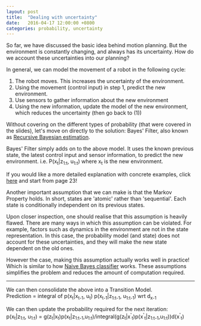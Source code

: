 ```yaml
---
layout: post
title:  "Dealing with uncertainty"
date:   2016-04-17 12:00:00 +0800
categories: probability, uncertainty
---
```

So far, we have discussed the basic idea behind motion planning.
But the environment is constantly changing, and always has its uncertainty. How do we account these uncertainties into our planning?

In general, we can model the movement of a robot in the following cycle:
1. The robot moves. This increases the uncertainty of the environment.
2. Using the movement (control input) in step 1, predict the new environment.
3. Use sensors to gather information about the new environment
4. Using the new information, update the model of the new environment, which reduces the uncertainty (then go back to (1))

Without covering on the different types of probability (that were covered in the slides), let's move on directly to the solution: Bayes' Filter, also known as [Recursive Bayesian estimation](https://en.wikipedia.org/wiki/Recursive_Bayesian_estimation).

Bayes' Filter simply adds on to the above model. It uses the known previous state, the latest control input and sensor information, to predict the new environment. i.e. P(x<sub>t</sub>|z<sub>1:t</sub>, u<sub>1:t</sub>) where x<sub>t</sub> is the new environment.

If you would like a more detailed explanation with concrete examples, click [here](http://people.ufpr.br/~danielsantos/ProbabilisticRobotics.pdf) and start from page 23!


Another important assumption that we can make is that the Markov Property holds. In short, states are 'atomic' rather than 'sequential'. Each state is conditionally independent on its previous states.

Upon closer inspection, one should realise that this assumption is heavily flawed. There are many ways in which this assumption can be violated. For example, factors such as dynamics in the environment are not in the state representation. In this case, the probability model (and state) does not account for these uncertainties, and they will make the new state dependent on the old ones.

However the case, making this assumption actually works well in practice! Which is similar to how [Naive Bayes classifier](https://en.wikipedia.org/wiki/Naive_Bayes_classifier) works. These assumptions simplifies the problem and reduces the amount of computation required.

<hr/>

We can then consolidate the above into a Transition Model.  
Prediction = integral of p(x<sub>t</sub>|x<sub>t-1</sub>, u<sub>t</sub>) p(x<sub>t-1</sub>|z<sub>1:t-1</sub>, u<sub>1:t-1</sub>) wrt d<sub>x-1</sub>

We can then update the probability required for the next iteration:  
p(x<sub>t</sub>|z<sub>1:t</sub>, u<sub>1:t</sub>) = g(z<sub>t</sub>|x<sub>t</sub>)p(x<sub>t</sub>|z<sub>1:t-1</sub>,u<sub>1:t</sub>)/integral(g(z<sub>t</sub>|x<sup>'</sup><sub>t</sub>)p(x<sup>'</sup><sub>t</sub>|z<sub>1:t-1</sub>,u<sub>1:t</sub>))d(x<sup>'</sup><sub>t</sub>)
